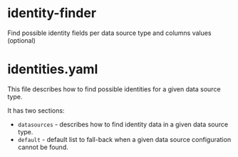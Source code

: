 # identity-finder
Find possible identity fields per data source type and columns values (optional)

# identities.yaml

This file describes how to find possible identities for a given data source type.

It has two sections:

- `datasources` - describes how to find identity data in a given data source type.
- `default` - default list to fall-back when a given data source configuration cannot be found.

